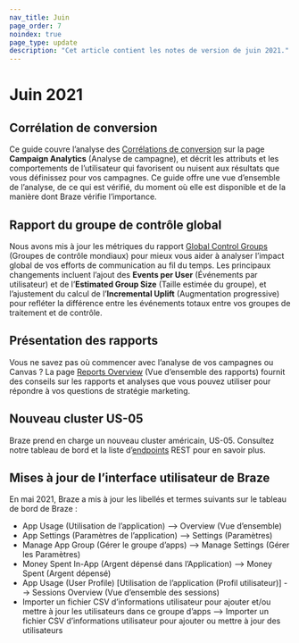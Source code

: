 ```yaml
---
nav_title: Juin
page_order: 7
noindex: true
page_type: update
description: "Cet article contient les notes de version de juin 2021."
---
```


# Juin 2021

## Corrélation de conversion

Ce guide couvre l’analyse des [Corrélations de conversion]({{site.baseurl}}/user_guide/engagement_tools/testing/conversion_correlation/) sur la page **Campaign Analytics** (Analyse de campagne), et décrit les attributs et les comportements de l’utilisateur qui favorisent ou nuisent aux résultats que vous définissez pour vos campagnes. Ce guide offre une vue d’ensemble de l’analyse, de ce qui est vérifié, du moment où elle est disponible et de la manière dont Braze vérifie l’importance.

## Rapport du groupe de contrôle global

Nous avons mis à jour les métriques du rapport [Global Control Groups]({{site.baseurl}}/user_guide/engagement_tools/testing/global_control_group/) (Groupes de contrôle mondiaux) pour mieux vous aider à analyser l’impact global de vos efforts de communication au fil du temps. Les principaux changements incluent l’ajout des **Events per User** (Événements par utilisateur) et de l’**Estimated Group Size** (Taille estimée du groupe), et l’ajustement du calcul de l’**Incremental Uplift** (Augmentation progressive) pour refléter la différence entre les événements totaux entre vos groupes de traitement et de contrôle.

## Présentation des rapports

Vous ne savez pas où commencer avec l’analyse de vos campagnes ou Canvas ? La page [Reports Overview]({{site.baseurl}}/user_guide/data_and_analytics/reporting/reports_overview/) (Vue d’ensemble des rapports) fournit des conseils sur les rapports et analyses que vous pouvez utiliser pour répondre à vos questions de stratégie marketing.

## Nouveau cluster US-05

Braze prend en charge un nouveau cluster américain, US-05. Consultez notre tableau de bord et la liste d’[endpoints]({{site.baseurl}}/api/basics/#endpoints) REST pour en savoir plus.

## Mises à jour de l’interface utilisateur de Braze

En mai 2021, Braze a mis à jour les libellés et termes suivants sur le tableau de bord de Braze :

- App Usage (Utilisation de l’application) --> Overview (Vue d’ensemble)
- App Settings (Paramètres de l’application) --> Settings (Paramètres)
- Manage App Group (Gérer le groupe d’apps) --> Manage Settings (Gérer les Paramètres)
- Money Spent In-App (Argent dépensé dans l’Application) --> Money Spent (Argent dépensé)
- App Usage (User Profile) [Utilisation de l’application (Profil utilisateur)] --> Sessions Overview (Vue d’ensemble des sessions)
- Importer un fichier CSV d’informations utilisateur pour ajouter et/ou mettre à jour les utilisateurs dans ce groupe d’apps --> Importer un fichier CSV d’informations utilisateur pour ajouter ou mettre à jour des utilisateurs
